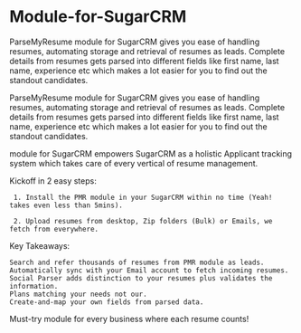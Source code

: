 # Module-for-SugarCRM
ParseMyResume module for SugarCRM gives you ease of handling resumes, automating storage and retrieval of resumes as leads. Complete details from resumes gets parsed into different fields like first name, last name, experience etc which makes a lot easier for you to find out the standout candidates.

ParseMyResume module for SugarCRM gives you ease of handling resumes, automating storage and retrieval of resumes as leads. Complete details from resumes gets parsed into different fields like first name, last name, experience etc which makes a lot easier for you to find out the standout candidates.

module for SugarCRM empowers SugarCRM as a holistic Applicant tracking system which takes care of every vertical of resume management.

Kickoff in 2 easy steps:

     1. Install the PMR module in your SugarCRM within no time (Yeah! takes even less than 5mins).

     2. Upload resumes from desktop, Zip folders (Bulk) or Emails, we fetch from everywhere.

 

Key Takeaways:

    Search and refer thousands of resumes from PMR module as leads.
    Automatically sync with your Email account to fetch incoming resumes.
    Social Parser adds distinction to your resumes plus validates the information.
    Plans matching your needs not our.
    Create-and-map your own fields from parsed data.

Must-try module for every business where each resume counts!
